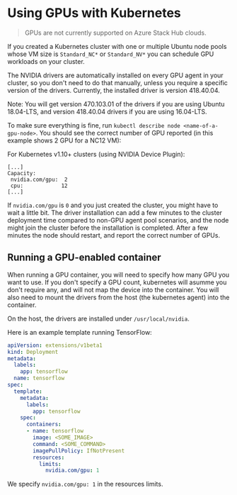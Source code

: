 # Using GPUs with Kubernetes

> GPUs are not currently supported on Azure Stack Hub clouds.

If you created a Kubernetes cluster with one or multiple Ubuntu node pools whose VM size is `Standard_NC*` or `Standard_NV*` you can schedule GPU workloads on your cluster.

The NVIDIA drivers are automatically installed on every GPU agent in your cluster, so you don't need to do that manually, unless you require a specific version of the drivers. Currently, the installed driver is version 418.40.04.

Note: You will get version 470.103.01 of the drivers if you are using Ubuntu 18.04-LTS, and version 418.40.04 drivers if you are using 16.04-LTS.

To make sure everything is fine, run `kubectl describe node <name-of-a-gpu-node>`. You should see the correct number of GPU reported (in this example shows 2 GPU for a NC12 VM):

For Kubernetes v1.10+ clusters (using NVIDIA Device Plugin):

```
[...]
Capacity:
 nvidia.com/gpu:  2
 cpu:            12
[...]
```

If `nvidia.com/gpu` is `0` and you just created the cluster, you might have to wait a little bit. The driver installation can add a few minutes to the cluster deployment time compared to non-GPU agent pool scenarios, and the node might join the cluster before the installation is completed. After a few minutes the node should restart, and report the correct number of GPUs.

## Running a GPU-enabled container

When running a GPU container, you will need to specify how many GPU you want to use. If you don't specify a GPU count, kubernetes will asumme you don't require any, and will not map the device into the container.
You will also need to mount the drivers from the host (the kubernetes agent) into the container.

On the host, the drivers are installed under `/usr/local/nvidia`.

Here is an example template running TensorFlow:

```yaml
apiVersion: extensions/v1beta1
kind: Deployment
metadata:
  labels:
    app: tensorflow
  name: tensorflow
spec:
  template:
    metadata:
      labels:
        app: tensorflow
    spec:
      containers:
      - name: tensorflow
        image: <SOME_IMAGE>
        command: <SOME_COMMAND>
        imagePullPolicy: IfNotPresent
        resources:
          limits:
            nvidia.com/gpu: 1
```

We specify `nvidia.com/gpu: 1` in the resources limits.
